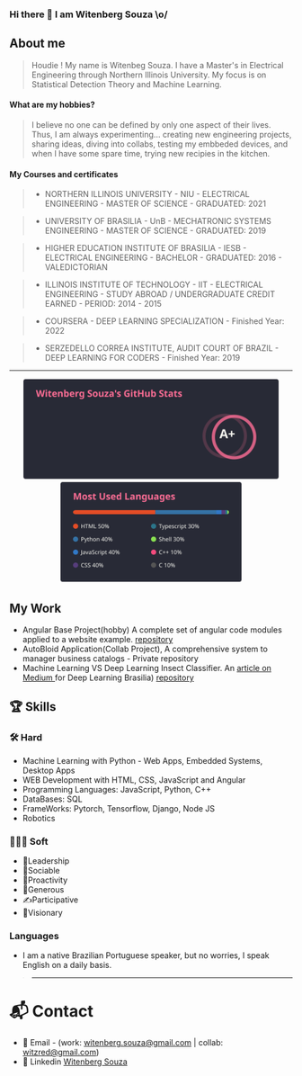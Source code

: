  ### Hi there 👋 I am Witenberg Souza \o/

## About me
   > Houdie ! My name is Witenbeg Souza. I have a Master's in Electrical Engineering  through Northern Illinois University. My focus is on Statistical Detection Theory and Machine Learning.
   
  #### What are my hobbies?
   > I believe no one can be defined by only one aspect of their lives. Thus, I am always experimenting... creating new engineering projects, sharing ideas, diving into collabs, testing my embbeded devices, and when I have some spare time, trying new recipies in the kitchen.
   
  #### My Courses and certificates
   >  - NORTHERN ILLINOIS UNIVERSITY - NIU
         - ELECTRICAL ENGINEERING - MASTER OF SCIENCE
         - GRADUATED: 2021
         
   >  - UNIVERSITY OF BRASILIA - UnB
         - MECHATRONIC SYSTEMS ENGINEERING - MASTER OF SCIENCE
         - GRADUATED: 2019
         
   >  - HIGHER EDUCATION INSTITUTE OF BRASILIA - IESB
         - ELECTRICAL ENGINEERING - BACHELOR
         - GRADUATED: 2016 - VALEDICTORIAN
  
   >  - ILLINOIS INSTITUTE OF TECHNOLOGY - IIT
         - ELECTRICAL ENGINEERING - STUDY ABROAD / UNDERGRADUATE CREDIT EARNED
         - PERIOD: 2014 - 2015
        
   >  - COURSERA
        - DEEP LEARNING SPECIALIZATION
        - Finished Year: 2022
  
  >  - SERZEDELLO CORREA INSTITUTE, AUDIT COURT OF BRAZIL
        - DEEP LEARNING FOR CODERS
        - Finished Year: 2019        
-------------------------------------------------------------------------------------------------------------------------------------------------------

<div align="center">
   <a href="https://github.com/WitenbergSouza">
  <img src="https://github.com/WitenbergSouza/witenbergsouza-stats.github.io/blob/main/stats.svg" height="180em">
  <img src="https://github.com/WitenbergSouza/witenbergsouza-stats.github.io/blob/main/languages.svg" height="180em">
</a>
</div>


## My Work
  - Angular Base Project(hobby) A complete set of angular code modules applied to a website example. [repository](https://github.com//WitenbergSouza/angular-base-project)
  - AutoBloid Application(Collab Project), A comprehensive system to manager business catalogs - Private repository
  -  Machine Learning VS Deep Learning Insect Classifier. An <a href="https://medium.com/p/a9ff21349d99" target="_blank" rel="noreferrer">article on Medium </a> for Deep Learning Brasilia) [repository](https://github.com/WitenbergSouza/Machine-Learning-VS-Deep-Learning-Insects-Classifier)
  
## 🏆 Skills
  
  ### 🛠 Hard
  - Machine Learning with Python - Web Apps, Embedded Systems, Desktop Apps
  - WEB Development with HTML, CSS, JavaScript and Angular
  - Programming Languages: JavaScript, Python, C++
  - DataBases: SQL
  - FrameWorks: Pytorch, Tensorflow, Django, Node JS
  - Robotics
  
  ### 👨🏻‍🔧 Soft
  - 🥇Leadership
  - 🤝Sociable
  - 👊Proactivity
  - 👋Generous
  - ✍️Participative
  - 🔭Visionary
  
  ### Languages
  - I am a native Brazilian Portuguese speaker, but no worries, I speak English on a daily basis.
  
>-------------------------------------------------------------------------------------------------------------------------------------------------------
# 📬 Contact
 - 📧 Email - (work: witenberg.souza@gmail.com | collab: witzred@gmail.com)
 - 🔗 Linkedin [Witenberg Souza](https://www.linkedin.com/in/witenberg/)
